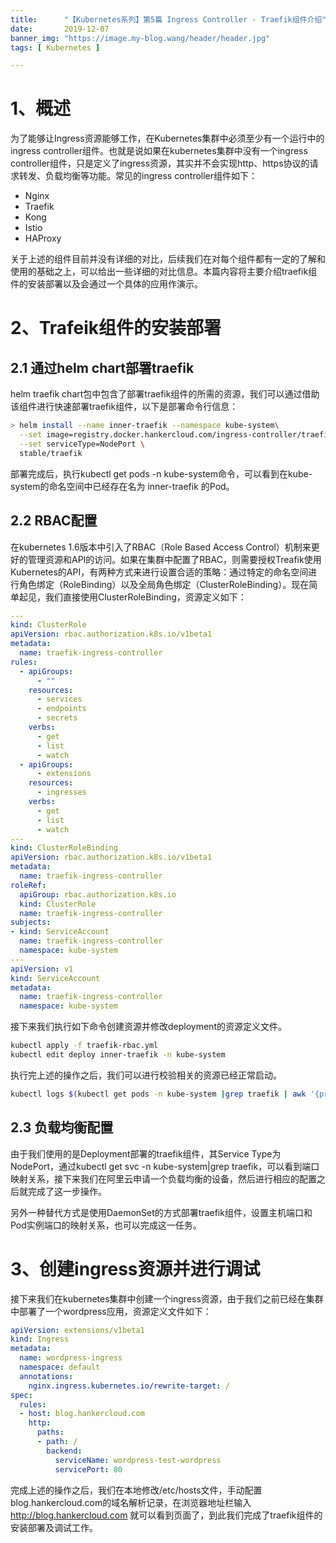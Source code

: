 ```yaml
---
title:      "【Kubernetes系列】第5篇 Ingress Controller - Traefik组件介绍"
date:       2019-12-07
banner_img: "https://image.my-blog.wang/header/header.jpg"
tags: [ Kubernetes ]

---
```


#  1、概述

为了能够让Ingress资源能够工作，在Kubernetes集群中必须至少有一个运行中的ingress controller组件。也就是说如果在kubernetes集群中没有一个ingress controller组件，只是定义了ingress资源，其实并不会实现http、https协议的请求转发、负载均衡等功能。常见的ingress controller组件如下：

- Nginx
- Traefik
- Kong
- Istio
- HAProxy

关于上述的组件目前并没有详细的对比，后续我们在对每个组件都有一定的了解和使用的基础之上，可以给出一些详细的对比信息。本篇内容将主要介绍traefik组件的安装部署以及会通过一个具体的应用作演示。

#  2、Trafeik组件的安装部署

## 2.1 通过helm chart部署traefik

helm traefik chart包中包含了部署traefik组件的所需的资源，我们可以通过借助该组件进行快速部署traefik组件，以下是部署命令行信息：

```bash
> helm install --name inner-traefik --namespace kube-system\
  --set image=registry.docker.hankercloud.com/ingress-controller/traefik \
  --set serviceType=NodePort \
  stable/traefik
```

部署完成后，执行kubectl get pods -n kube-system命令，可以看到在kube-system的命名空间中已经存在名为 inner-traefik 的Pod。

## 2.2 RBAC配置

在kubernetes 1.6版本中引入了RBAC（Role Based Access Control）机制来更好的管理资源和API的访问。如果在集群中配置了RBAC，则需要授权Treafik使用Kubernetes的API，有两种方式来进行设置合适的策略：通过特定的命名空间进行角色绑定（RoleBinding）以及全局角色绑定（ClusterRoleBinding）。现在简单起见，我们直接使用ClusterRoleBinding，资源定义如下：

```yaml
---
kind: ClusterRole
apiVersion: rbac.authorization.k8s.io/v1beta1
metadata:
  name: traefik-ingress-controller
rules:
  - apiGroups:
      - ""
    resources:
      - services
      - endpoints
      - secrets
    verbs:
      - get
      - list
      - watch
  - apiGroups:
      - extensions
    resources:
      - ingresses
    verbs:
      - get
      - list
      - watch
---
kind: ClusterRoleBinding
apiVersion: rbac.authorization.k8s.io/v1beta1
metadata:
  name: traefik-ingress-controller
roleRef:
  apiGroup: rbac.authorization.k8s.io
  kind: ClusterRole
  name: traefik-ingress-controller
subjects:
- kind: ServiceAccount
  name: traefik-ingress-controller
  namespace: kube-system
---
apiVersion: v1
kind: ServiceAccount
metadata:
  name: traefik-ingress-controller
  namespace: kube-system
```

接下来我们执行如下命令创建资源并修改deployment的资源定义文件。

```bash
kubectl apply -f traefik-rbac.yml
kubectl edit deploy inner-traefik -n kube-system
```

执行完上述的操作之后，我们可以进行校验相关的资源已经正常启动。

```bash
kubectl logs $(kubectl get pods -n kube-system |grep traefik | awk '{print $1}') -n kube-system
```

## 2.3 负载均衡配置

由于我们使用的是Deployment部署的traefik组件，其Service Type为NodePort，通过kubectl get svc -n kube-system|grep traefik，可以看到端口映射关系，接下来我们在阿里云申请一个负载均衡的设备，然后进行相应的配置之后就完成了这一步操作。

另外一种替代方式是使用DaemonSet的方式部署traefik组件，设置主机端口和Pod实例端口的映射关系，也可以完成这一任务。

# 3、创建ingress资源并进行调试

接下来我们在kubernetes集群中创建一个ingress资源，由于我们之前已经在集群中部署了一个wordpress应用，资源定义文件如下：
```yaml
apiVersion: extensions/v1beta1
kind: Ingress
metadata:
  name: wordpress-ingress
  namespace: default
  annotations:
    nginx.ingress.kubernetes.io/rewrite-target: /
spec:
  rules:
  - host: blog.hankercloud.com
    http:
      paths:
      - path: /
        backend:
          serviceName: wordpress-test-wordpress
          servicePort: 80
```

完成上述的操作之后，我们在本地修改/etc/hosts文件，手动配置blog.hankercloud.com的域名解析记录，在浏览器地址栏输入 http://blog.hankercloud.com 就可以看到页面了，到此我们完成了traefik组件的安装部署及调试工作。
